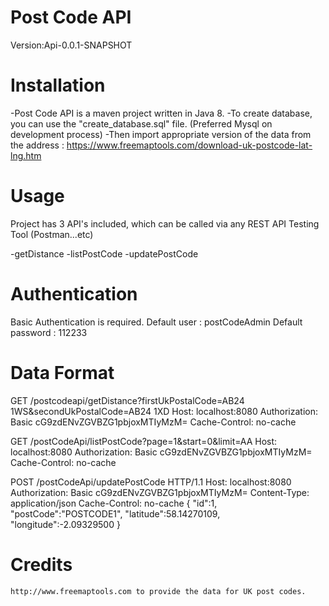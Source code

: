 # Post Code API

Version:Api-0.0.1-SNAPSHOT

# Installation
-Post Code API is a maven project written in Java 8.
-To create database, you can use the "create_database.sql" file. 
    (Preferred Mysql on development process)
-Then import appropriate version of the data from the address :      https://www.freemaptools.com/download-uk-postcode-lat-lng.htm 

# Usage

Project has 3 API's included, which can be called via any REST API Testing Tool (Postman...etc)

-getDistance
-listPostCode
-updatePostCode

# Authentication

Basic Authentication is required. 
Default user        : postCodeAdmin
Default password    : 112233

# Data Format

GET /postcodeapi/getDistance?firstUkPostalCode=AB24 1WS&secondUkPostalCode=AB24 1XD
Host: localhost:8080
Authorization: Basic cG9zdENvZGVBZG1pbjoxMTIyMzM=
Cache-Control: no-cache 


GET /postCodeApi/listPostCode?page=1&start=0&limit=AA
Host: localhost:8080
Authorization: Basic cG9zdENvZGVBZG1pbjoxMTIyMzM=
Cache-Control: no-cache


POST /postCodeApi/updatePostCode HTTP/1.1
Host: localhost:8080
Authorization: Basic cG9zdENvZGVBZG1pbjoxMTIyMzM=
Content-Type: application/json
Cache-Control: no-cache
{
	"id":1,
    "postCode":"POSTCODE1",
    "latitude":58.14270109,
    "longitude":-2.09329500
}


# Credits

    http://www.freemaptools.com to provide the data for UK post codes.
